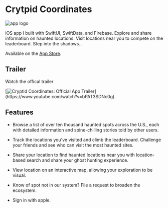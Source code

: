 # Crytpid Coordinates

![app logo](https://github.com/user-attachments/assets/d00b010f-5aa6-495a-8d51-8469aad624cc)

iOS app I built with SwiftUI, SwiftData, and Firebase. Explore and share information on haunted locations. Visit locations near you to compete on the leaderboard. Step into the shadows...

Available on the [App Store](https://apps.apple.com/us/app/cryptid-coordinates/id6478195420).

## Trailer
Watch the offical trailer

[![Cryptid Coordinates: Official App Trailer]([https://img.youtube.com/vi/VIDEO_ID/0.jpg](https://github.com/user-attachments/assets/11b39b05-9f1e-4a3b-9a01-588cd301f1f5))](https://www.youtube.com/watch?v=bPAT3SDNc0g)

## Features

- Browse a list of over ten thousand haunted spots across the U.S., each with detailed information and spine-chilling stories told by other users.

- Track the locations you've visited and climb the leaderboard. Challenge your friends and see who can visit the most haunted sites.

- Share your location to find haunted locations near you with location-based search and share your ghost hunting experience.

- View location on an interactive map, allowing your exploration to be visual.

- Know of spot not in our system? File a request to broaden the ecosystem.

- Sign in with apple.
